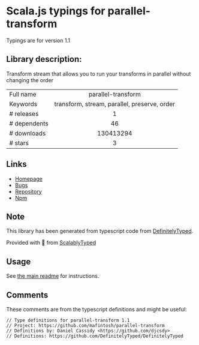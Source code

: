 
# Scala.js typings for parallel-transform

Typings are for version 1.1

## Library description:
Transform stream that allows you to run your transforms in parallel without changing the order

|                    |                 |
| ------------------ | :-------------: |
| Full name          | parallel-transform |
| Keywords           | transform, stream, parallel, preserve, order |
| # releases         | 1 |
| # dependents       | 46 |
| # downloads        | 130413294 |
| # stars            | 3 |

## Links
- [Homepage](https://github.com/mafintosh/parallel-transform)
- [Bugs](https://github.com/mafintosh/parallel-transform/issues)
- [Repository](https://github.com/mafintosh/parallel-transform)
- [Npm](https://www.npmjs.com/package/parallel-transform)
    


## Note
This library has been generated from typescript code from [DefinitelyTyped](https://definitelytyped.org).

Provided with :purple_heart: from [ScalablyTyped](https://github.com/oyvindberg/ScalablyTyped)

## Usage
See [the main readme](../../readme.md) for instructions.

## Comments

These comments are from the typescript definitions and might be useful:
```
// Type definitions for parallel-transform 1.1
// Project: https://github.com/mafintosh/parallel-transform
// Definitions by: Daniel Cassidy <https://github.com/djcsdy>
// Definitions: https://github.com/DefinitelyTyped/DefinitelyTyped

```

